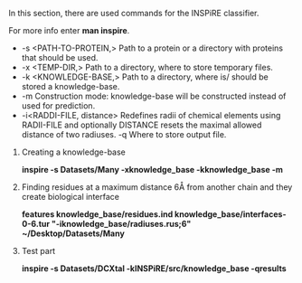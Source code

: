 In this section, there are used commands for the INSPiRE classifier.


For more info enter **man inspire**.

- -s <PATH-TO-PROTEIN,>  Path  to  a  protein  or  a  directory  with  proteins  that  should  be used.
- -x <TEMP-DIR,>  Path to a directory, where to store temporary files.
- -k <KNOWLEDGE-BASE,> Path to a directory, where is/ should be stored a knowledge-base.
- -m Construction mode: knowledge-base will be constructed instead of used for prediction.
- -i<RADDI-FILE, distance> Redefines  radii  of  chemical  elements  using  RADII-FILE  and optionally DISTANCE resets the maximal
                          allowed distance of two radiuses.
-q<OUTPUT-PATH> Where  to  store  output file.
 

1. Creating a knowledge-base
   
   **inspire -s Datasets/Many -xknowledge_base -kknowledge_base -m**
   
2. Finding residues at a maximum distance 6Å from another chain and they create biological interface
  
   **features knowledge_base/residues.ind knowledge_base/interfaces-0-6.tur "-iknowledge_base/radiuses.rus;6" ~/Desktop/Datasets/Many**
  
3. Test part 
  
    **inspire -s Datasets/DCXtal -kINSPiRE/src/knowledge_base -qresults**
